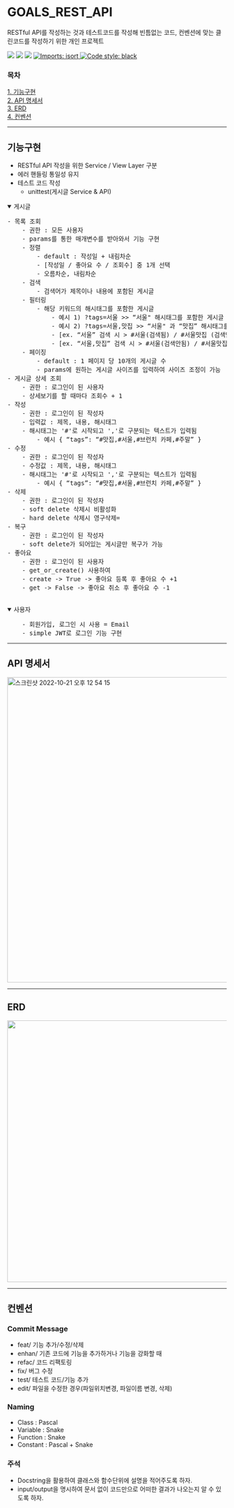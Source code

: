 # GOALS_REST_API

RESTful API를 작성하는 것과 테스트코드를 작성해 빈틈없는 코드, 컨벤션에 맞는 클린코드를 작성하기 위한 개인 프로젝트

<img src="https://img.shields.io/badge/Python-3.9.10-3776AB?style=flat-square&logo=Python&logoColor=white"/> <img src="https://img.shields.io/badge/Django-092E20?style=flat-square&logo=Django&logoColor=white"/> <img src="https://img.shields.io/badge/Django REST framework-092E20?style=flat-square&logo=Django REST framework&logoColor=white"/> 
<a href="https://pycqa.github.io/isort/" rel="nofollow">
    <img src="https://camo.githubusercontent.com/fe4a658dd745f746410f961ae45d44355db1cc0e4c09c7877d265c1380248943/68747470733a2f2f696d672e736869656c64732e696f2f62616467652f253230696d706f7274732d69736f72742d2532333136373462313f7374796c653d666c6174266c6162656c436f6c6f723d656638333336" alt="Imports: isort" style="max-width: 100%;">
  </a>
[![Code style: black](https://img.shields.io/badge/code%20style-black-000000.svg)](https://github.com/psf/black)

### 목차
[1. 기능구현](#기능구현) <br>
[2. API 명세서](#api-명세서) <br>
[3. ERD](#erd) <br>
[4. 컨벤션](#컨벤션) <br>

---

## 기능구현

- RESTful API 작성을 위한 Service / View Layer 구분
- 에러 핸들링 통일성 유지
- 테스트 코드 작성
    - unittest(게시글 Service & API)


<details open>
<summary>게시글</summary>
<pre>
- 목록 조회
    - 권한 : 모든 사용자
    - params를 통한 매개변수를 받아와서 기능 구현
    - 정렬
        - default : 작성일 + 내림차순
        - [작성일 / 좋아요 수 / 조회수] 중 1개 선택
        - 오름차순, 내림차순
    - 검색
        - 검색어가 제목이나 내용에 포함된 게시글
    - 필터링
        - 해당 키워드의 해시태그를 포함한 게시글
            - 예시 1) ?tags=서울 >> “서울" 해시태그를 포함한 게시글
            - 예시 2) ?tags=서울,맛집 >> “서울" 과 “맛집” 해시태그를 포함한 게시글
            - [ex. “서울” 검색 시 > #서울(검색됨) / #서울맛집 (검색안됨)  / #서울,#맛집(검색됨)]
            - [ex. “서울,맛집” 검색 시 > #서울(검색안됨) / #서울맛집 (검색안됨)  / #서울,#맛집(검색됨)] 
    - 페이징
        - default : 1 페이지 당 10개의 게시글 수
        - params에 원하는 게시글 사이즈를 입력하여 사이즈 조정이 가능
- 게시글 상세 조회
    - 권한 : 로그인이 된 사용자
    - 상세보기를 할 때마다 조회수 + 1
- 작성
    - 권한 : 로그인이 된 작성자
    - 입력값 : 제목, 내용, 해시태그
    - 해시태그는 '#'로 시작되고 ','로 구분되는 텍스트가 입력됨
        - 예시 { “tags”: “#맛집,#서울,#브런치 카페,#주말” }
- 수정
    - 권한 : 로그인이 된 작성자
    - 수정값 : 제목, 내용, 해시태그
    - 해시태그는 '#'로 시작되고 ','로 구분되는 텍스트가 입력됨
        - 예시 { “tags”: “#맛집,#서울,#브런치 카페,#주말” }
- 삭제 
    - 권한 : 로그인이 된 작성자
    - soft delete 삭제시 비활성화
    - hard delete 삭제시 영구삭제=
- 복구
    - 권한 : 로그인이 된 작성자
    - soft delete가 되어있는 게시글만 복구가 가능
- 좋아요
    - 권한 : 로그인이 된 사용자
    - get_or_create() 사용하여 
    - create -> True -> 좋아요 등록 후 좋아요 수 +1
    - get -> False -> 좋아요 취소 후 좋아요 수 -1

</pre>
</details>


<details open>
<summary>
사용자
</summary>
<pre>
    - 회원가입, 로그인 시 사용 = Email
    - simple JWT로 로그인 기능 구현
</pre></details>

---

## API 명세서
<img width="700" alt="스크린샷 2022-10-21 오후 12 54 15" src="https://user-images.githubusercontent.com/104303285/197108032-dba1e5fc-2e3f-4201-9d86-d741bf0c5720.png">

---

## ERD
<img width="600" src="https://user-images.githubusercontent.com/104303285/197109255-f988ff08-d53c-4b08-aeb4-a04c265cd89b.png">


---

## 컨벤션

### Commit Message

- feat/ 기능 추가/수정/삭제
- enhan/ 기존 코드에 기능을 추가하거나 기능을 강화할 때
- refac/ 코드 리팩토링
- fix/ 버그 수정
- test/ 테스트 코드/기능 추가
- edit/ 파일을 수정한 경우(파일위치변경, 파일이름 변경, 삭제)

### Naming

- Class : Pascal
- Variable : Snake
- Function : Snake
- Constant : Pascal + Snake

### 주석

- Docstring을 활용하여 클래스와 함수단위에 설명을 적어주도록 하자.
- input/output을 명시하여 문서 없이 코드만으로 어떠한 결과가 나오는지 알 수 있도록 하자.
